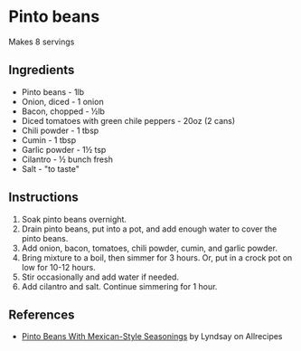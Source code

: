 # Pinto beans

Makes 8 servings

## Ingredients

- Pinto beans - 1lb
- Onion, diced - 1 onion
- Bacon, chopped - &half;lb
- Diced tomatoes with green chile peppers - 20oz (2 cans)
- Chili powder - 1 tbsp
- Cumin - 1 tbsp
- Garlic powder - 1&half; tsp
- Cilantro - &half; bunch fresh
- Salt - "to taste"

## Instructions

1. Soak pinto beans overnight.
2. Drain pinto beans, put into a pot, and add enough water to cover the pinto beans.
3. Add onion, bacon, tomatoes, chili powder, cumin, and garlic powder.
4. Bring mixture to a boil, then simmer for 3 hours.
   Or, put in a crock pot on low for 10-12 hours.
5. Stir occasionally and add water if needed.
6. Add cilantro and salt. Continue simmering for 1 hour.

## References

- [Pinto Beans With Mexican-Style Seasonings](https://www.allrecipes.com/recipe/231037/pinto-beans-with-mexican-style-seasonings/) by Lyndsay on Allrecipes
